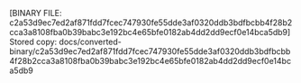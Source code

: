 [BINARY FILE: c2a53d9ec7ed2af871fdd7fcec747930fe55dde3af0320ddb3bdfbcbb4f28b2cca3a8108fba0b39babc3e192bc4e65bfe0182ab4dd2dd9ecf0e14bca5db9]
Stored copy: docs/converted-binary/c2a53d9ec7ed2af871fdd7fcec747930fe55dde3af0320ddb3bdfbcbb4f28b2cca3a8108fba0b39babc3e192bc4e65bfe0182ab4dd2dd9ecf0e14bca5db9
